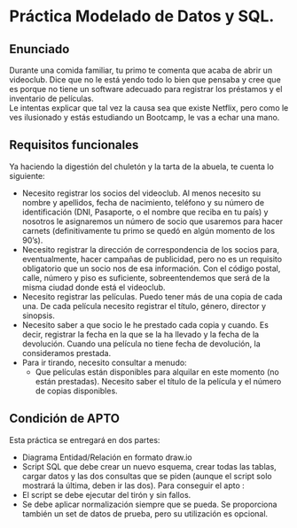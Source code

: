 # Práctica Modelado de Datos y SQL.

## Enunciado 
Durante una comida familiar, tu primo te comenta que acaba de abrir un videoclub. Dice que 
no le está yendo todo lo bien que pensaba y cree que es porque no tiene un software adecuado 
para registrar los préstamos y el inventario de películas.  
Le intentas explicar que tal vez la causa sea que existe Netflix, pero como le ves ilusionado y 
estás estudiando un Bootcamp, le vas a echar una mano.

## Requisitos funcionales 
Ya haciendo la digestión del chuletón y la tarta de la abuela, te cuenta lo siguiente: 

- Necesito registrar los socios del videoclub. Al menos necesito su nombre y apellidos, 
fecha de nacimiento, teléfono y su número de identificación (DNI, Pasaporte, o el nombre 
que reciba en tu país) y nosotros le asignaremos un número de socio que usaremos para 
hacer carnets (definitivamente tu primo se quedó en algún momento de los 90’s). 
- Necesito registrar la dirección de correspondencia de los socios para, eventualmente, 
hacer campañas de publicidad, pero no es un requisito obligatorio que un socio nos de 
esa información. Con el código postal, calle, número y piso es suficiente, 
sobreentendemos que será de la misma ciudad donde está el videoclub. 
- Necesito registrar las películas. Puedo tener más de una copia de cada una. De cada 
película necesito registrar el título, género, director y sinopsis. 
- Necesito saber a que socio le he prestado cada copia y cuando. Es decir, registrar la 
fecha en la que se la ha llevado y la fecha de la devolución. Cuando una película no tiene 
fecha de devolución, la consideramos prestada. 
- Para ir tirando, necesito consultar a menudo: 
    - Que películas están disponibles para alquilar en este momento (no están 
    prestadas). Necesito saber el título de la película y el número de copias 
    disponibles.

## Condición de APTO 
Esta práctica se entregará en dos partes: 
- Diagrama Entidad/Relación en formato draw.io 
- Script SQL que debe crear un nuevo esquema, crear todas las tablas, cargar datos y las 
dos consultas que se piden (aunque el script solo mostrará la última, deben ir las dos). 
Para conseguir el apto   : 
- El script se debe ejecutar del tirón y sin fallos. 
- Se debe aplicar normalización siempre que se pueda. 
Se proporciona también un set de datos de prueba, pero su utilización es opcional.